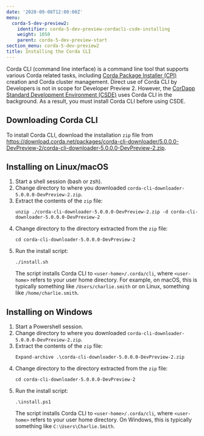 ```yaml
---
date: '2020-09-08T12:00:00Z'
menu:
  corda-5-dev-preview2:
    identifier: corda-5-dev-preview-cordacli-csde-installing
    weight: 1050
    parent: corda-5-dev-preview-start
section_menu: corda-5-dev-preview2
title: Installing the Corda CLI
---
```

Corda CLI (command line interface) is a command line tool that supports various Corda related tasks, including [Corda Package Installer (CPI)](../introduction/key-concepts.html#corda-package-installer-cpi) creation and Corda cluster management.
Direct use of Corda CLI by Developers is not in scope for Developer Preview 2. However, the [CorDapp Standard Development Environment (CSDE)](../cordapp-standard-development-environment/csde.html) uses Corda CLI in the background.
As a result, you must install Corda CLI before using CSDE.

## Downloading Corda CLI
To install Corda CLI, download the installation `zip` file from https://download.corda.net/packages/corda-cli-downloader/5.0.0.0-DevPreview-2/corda-cli-downloader-5.0.0.0-DevPreview-2.zip.

## Installing on Linux/macOS

1. Start a shell session (bash or zsh).
2. Change directory to where you downloaded `corda-cli-downloader-5.0.0.0-DevPreview-2.zip`.
3. Extract the contents of the `zip` file:
   ```shell
   unzip ./corda-cli-downloader-5.0.0.0-DevPreview-2.zip -d corda-cli-downloader-5.0.0.0-DevPreview-2
   ```
4. Change directory to the directory extracted from the `zip` file:
   ```shell
   cd corda-cli-downloader-5.0.0.0-DevPreview-2
   ```
5. Run the install script:
   ```shell
   ./install.sh
   ```
   The script installs Corda CLI to `<user-home>/.corda/cli`, where `<user-home>` refers to your user home directory. For example, on macOS, this is typically something like `/Users/charlie.smith` or on Linux, something like `/home/charlie.smith`.

## Installing on Windows

1. Start a Powershell session.
2. Change directory to where you downloaded `corda-cli-downloader-5.0.0.0-DevPreview-2.zip`.
3. Extract the contents of the `zip` file:
   ```shell
   Expand-archive .\corda-cli-downloader-5.0.0.0-DevPreview-2.zip
   ```
4. Change directory to the directory extracted from the `zip` file:
   ```shell
   cd corda-cli-downloader-5.0.0.0-DevPreview-2
   ```
5. Run the install script:
   ```shell
   .\install.ps1
   ```
   The script installs Corda CLI to `<user-home>/.corda/cli`, where `<user-home>` refers to your user home directory. On Windows, this is typically something like `C:\Users\Charlie.Smith`.
<!-- For information about working directly with the Corda CLI, see [Corda CLI](../developing/corda-cli/overview.html).-->

